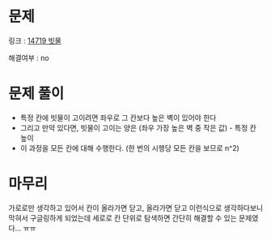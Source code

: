 # 문제
링크 : [14719 빗물](https://www.acmicpc.net/problem/14719)

해결여부 : no

# 문제 풀이
- 특정 칸에 빗물이 고이려면 좌우로 그 칸보다 높은 벽이 있어야 한다
- 그리고 만약 있다면, 빗물이 고이는 양은 (좌우 가장 높은 벽 중 작은 값) - 특정 칸 높이
- 이 과정을 모든 칸에 대해 수행한다. (한 번의 시행당 모든 칸을 보므로 n^2)

# 마무리
가로로만 생각하고 있어서 칸이 올라가면 닫고, 올라가면 닫고 이런식으로 생각하다보니 막혀서 구글링하게 되었는데
세로로 칸 단위로 탐색하면 간단히 해결할 수 있는 문제였다... ㅠㅠ